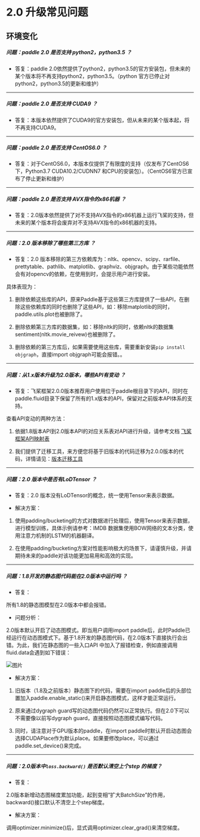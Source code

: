 # 2.0 升级常见问题

## 环境变化

##### 问题：paddle 2.0 是否支持 python2，python3.5 ？

+ 答复：paddle 2.0依然提供了python2，python3.5的官方安装包，但未来的某个版本将不再支持python2，python3.5。（python 官方已停止对python2，python3.5的更新和维护）

----------

##### 问题：paddle 2.0 是否支持 CUDA9 ？

+ 答复：本版本依然提供了CUDA9的官方安装包，但从未来的某个版本起，将不再支持CUDA9。

----------

##### 问题：paddle 2.0 是否支持 CentOS6.0 ？

+ 答复：对于CentOS6.0，本版本仅提供了有限度的支持（仅发布了CentOS6下，Python3.7 CUDA10.2/CUDNN7 和CPU的安装包）。（CentOS6官方已宣布了停止更新和维护）

----------

##### 问题：paddle 2.0 是否支持 AVX指令的x86机器 ？

+ 答复：2.0版本依然提供了对不支持AVX指令的x86机器上运行飞桨的支持，但未来的某个版本将会废弃对不支持AVX指令的x86机器的支持。

----------


##### 问题：2.0 版本移除了哪些第三方库 ？

+ 答复：2.0 版本移除的第三方依赖库为：nltk、opencv、scipy、rarfile、prettytable、pathlib、matplotlib、graphviz、objgraph。由于某些功能依然会有对opencv的依赖，在使用到时，会提示用户进行安装。

具体表现为：

1. 删除依赖这些库的API，原来Paddle基于这些第三方库提供了一些API，在删除这些依赖库的同时也删除了这些API，如：移除matplotlib的同时，paddle.utils.plot也被删除了。

2. 删除依赖第三方库的数据集，如：移除nltk的同时，依赖nltk的数据集sentiment(nltk.movie_reivew)也被删除了。

3. 删除依赖的第三方库后，如果需要使用这些库，需要重新安装`pip install objgraph`，直接import objgraph可能会报错。。

----------


##### 问题：从1.x版本升级为2.0版本，哪些API有变动 ？

+ 答复：飞桨框架2.0.0版本推荐用户使用位于paddle根目录下的API，同时在paddle.fluid目录下保留了所有的1.x版本的API，保留对之前版本API体系的支持。

查看API变动的两种方法：

1. 依据1.8版本API到2.0版本API的对应关系表对API进行升级，请参考文档 [飞桨框架API映射表](https://www.paddlepaddle.org.cn/documentation/docs/zh/guides/09_others_information/api_mapping_cn.html)

2. 我们提供了迁移工具，来方便您将基于旧版本的代码迁移为2.0.0版本的代码，详情请见：[版本迁移工具](https://www.paddlepaddle.org.cn/documentation/docs/zh/guides/01_paddle2.0_introduction/migration_cn.html)


----------


##### 问题：2.0 版本中是否有LoDTensor ？

+ 答复：2.0 版本没有LoDTensor的概念，统一使用Tensor来表示数据。

+ 解决方案：

1. 使用padding/bucketing的方式对数据进行处理后，使用Tensor来表示数据，进行模型训练，具体示例请参考：IMDB 数据集使用BOW网络的文本分类，使用注意力机制的LSTM的机器翻译。

2. 在使用padding/bucketing方案对性能影响极大的场景下，请谨慎升级，并请期待未来的paddle对该功能更加易用和高效的实现。

----------

##### 问题：1.8开发的静态图代码能在2.0版本中运行吗 ？

+ 答复：

所有1.8的静态图模型在2.0版本中都会报错。

+ 问题分析：

2.0版本默认开启了动态图模式。即当用户调用import paddle后，此时Paddle已经运行在动态图模式下。基于1.8开发的静态图代码，在2.0版本下直接执行会出错。为此，我们在静态图的一些入口API 中加入了报错检查，例如直接调用fluid.data会遇到如下错误：

![图片](https://paddlepaddleimage.cdn.bcebos.com/faqimage%2Fbj-fcd837654fa8c5bb15b071ecaad6b92ef632d872.png)

+ 解决方案：

1. 旧版本（1.8及之前版本）静态图下的代码，需要在import paddle后的头部位置加入paddle.enable_static()来开启静态图模式，这样才能正常运行。

2. 原来通过dygraph guard写的动态图代码仍然可以正常执行。但在2.0下可以不需要像以前写dygraph guard，直接按照动态图模式编写代码。

3. 同时，请注意对于GPU版本的paddle，在import paddle时默认开启动态图会选择CUDAPlace作为默认place。如果要修改place，可以通过paddle.set_device()来完成。


----------


##### 问题：2.0版本中`loss.backward()` 是否默认清空上个step 的梯度？

+ 答复：

2.0版本新增动态图梯度累加功能，起到变相“扩大BatchSize”的作用，backward()接口默认不清空上个step梯度。

+ 解决方案：

调用optimizer.minimize()后，显式调用optimizer.clear_grad()来清空梯度。
